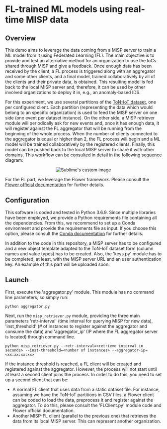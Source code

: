 # FL-trained ML models using real-time MISP data

## Overview
This demo aims to leverage the data coming from a MISP server to train a ML model from it using Federated Learning (FL). The main objective is to provide and test an alternative
method for an organization to use the IoCs shared through MISP and give a feedback. Once enough data has been received by the client, a FL process is triggered along with
an aggregator and some other clients, and a final model, trained collaboratively by all of the clients and their private data, is obtained. This resulting model is fed
back to the local MISP server and, therefore, it can be used by other involved organizations to deploy it in, e.g., an anomaly-based IDS.

For this experiment, we use several partitions of the [ToN-IoT dataset](https://research.unsw.edu.au/projects/toniot-datasets), one per configured client. Each partition (representing the data which would belong to an specific
organization) is used to feed the MISP server on one side (one event per dataset instance). On the other side, a MISP retriever module will periodically ask for new 
events and, once it has enough data, it will register against the FL aggregator that will be running from the beginning of the whole process. When the number of clients
connected to the aggregator is equal or higher than 2, the FL process will begin and a ML model will be trained collaboratively by the registered clients. Finally, this
model can be pushed back to the local MISP server to share it with other domains. This workflow can be consulted in detail in the following sequence diagram:

<p align="center">
  <img src="https://github.com/pablofs20/misp-fl/blob/master/seq_diagram.png?raw=true" alt="Sublime's custom image"/>
</p>

For the FL part, we leverage the Flower framework. Please consult the [Flower official documentation](https://flower.dev/docs/) for further details.

## Configuration
This software is coded and tested in Python 3.6.9. Since multiple libraries have been employed, we provide a Python requirements file containing all the dependencies. From this, we
recommend to set up a Conda environment and provide the requirements file as input. If you choose this option, please consult the
[Conda documentation](https://docs.conda.io/en/latest/) for further details.

In addition to the code in this repository, a MISP server has to be configured and a new object template adapted to the ToN-IoT dataset form (column names and value types) has to
be created. Also, the 'keys.py' module has to be completed, at least, with the MISP server URL and an user authentication key. An example of this part will be uploaded
soon.

## Launch
First, execute the 'aggregator.py' module. This module has no command line parameters, so simply run:

```
python aggregator.py
```

Next, run the `misp_retriever.py` module, providing the three main parameters 'retr-interval' (time interval for querying MISP for new data), 'inst_threshold' (# of
instances to register against the aggregator and consume the data) and 'aggregator_ip' (IP where the FL aggregator server is located) through command line. 

```
python misp_retriever.py --retr-interval=<retrieve interval in seconds> --inst-threshold=<number of instances> --aggregator-ip=<xx:xx:xx:xx>
```

If the instance threshold is reached, a FL client will be created and registered against the aggregator. However, the process will not start until at least a second
client joins the process. In order to do this, you need to set up a second client that can be:

  - A normal FL client that uses data from a static dataset file. For instance, assuming we have the ToN-IoT partitions in CSV files, a Flower client can be coded to
  load the data, preprocess it and register against the aggregator. To do this, please consult the 'FLClient.py' module code and Flower official documentation.
  - Another MISP-FL client (parallel to the previous one) that retrieves the data from its local MISP server. This can represent another organization.

